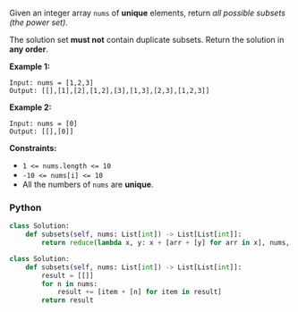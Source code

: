 Given an integer array  `nums`  of  **unique**  elements, return  _all possible subsets (the power set)_.

The solution set  **must not**  contain duplicate subsets. Return the solution in  **any order**.

**Example 1:**
```
Input: nums = [1,2,3]
Output: [[],[1],[2],[1,2],[3],[1,3],[2,3],[1,2,3]]
```

**Example 2:**
```
Input: nums = [0]
Output: [[],[0]]
```

**Constraints:**

-   `1 <= nums.length <= 10`
-   `-10 <= nums[i] <= 10`
-   All the numbers of `nums`  are  **unique**.


### Python

```python
class Solution:
    def subsets(self, nums: List[int]) -> List[List[int]]:
        return reduce(lambda x, y: x + [arr + [y] for arr in x], nums, [[]])
```

```python
class Solution:
    def subsets(self, nums: List[int]) -> List[List[int]]:
        result = [[]]
        for n in nums:
            result += [item + [n] for item in result]
        return result
```
